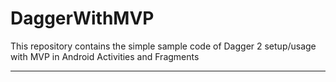 DaggerWithMVP
===============================

This repository contains the simple sample code of Dagger 2 setup/usage with MVP in Android Activities and Fragments

--------------------
